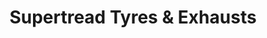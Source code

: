 ---
title: "Supertread Tyres & Exhausts"
url: /ipswich/supertread-tyres-und-exhausts/
shop: Reifen
---